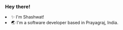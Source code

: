 <h3> Hey there! </h3>
  <li> ✨ I'm Shashwat!
  <li> 🌏 I'm a software developer based in Prayagraj, India. </li>
</ul>
</br>
<!-- <img src="https://github-readme-stats.vercel.app/api?username=shashwtt&show_icons=true&locale=en&theme=tokyonight" alt="kinkykabuto" /> -->

<!-- <img src="https://github-readme-streak-stats.herokuapp.com/?user=shashwtt&theme=tokyonight" alt="kinkykabuto" /> -->
